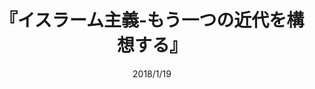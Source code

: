 ---
title: "『イスラーム主義-もう一つの近代を構想する』"
description: "オスマン帝国の崩壊をきっかけに，長い封印から解き放たれた政治と宗教の関係という古くて新しい問い．その答えの一つが「イスラームの声を政治に反映させよう」とするイスラーム主義だ．崩壊「後」の秩序の模索が今も続く中東で，イスラーム主義が果たしてきた役割とは．単なる復古主義ではない，その実像に迫る．"
date: 2018/1/19
draft: false
hideToc: false
enableToc: true
enableTocContent: false
author: ""
tags: 
- 宗教入門
- 政治と宗教
- イスラーム主義
category: 
- イスラーム
series:
- 岩波新書
- 早稲田大学必修基礎演習テキスト100(2020年度)
image: images/feature2/content.png
---